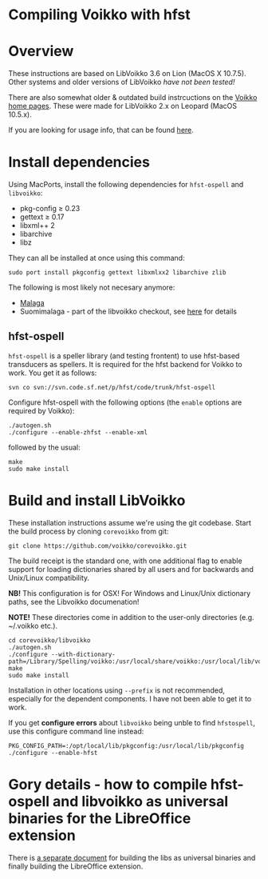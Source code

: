 # Compiling Voikko with hfst

# Overview


These instructions are based on LibVoikko 3.6 on Lion (MacOS X 10.7.5). Other systems and older versions of LibVoikko *have not been tested!*


There are also somewhat older & outdated build instrcuctions on the [Voikko home pages](http://voikko.sourceforge.net/source-mac.html). These were made for LibVoikko 2.x on Leopard (MacOS 10.5.x).


If you are looking for usage info, that can be found [here](/tools/UsingVoikkoWithHfst.html).


# Install dependencies


Using MacPorts, install the following dependencies for `hfst-ospell` and `libvoikko`:


* pkg-config ≥ 0.23
* gettext ≥ 0.17
* libxml++ 2
* libarchive
* libz


They can all be installed at once using this command:


```
sudo port install pkgconfig gettext libxmlxx2 libarchive zlib
```


The following is most likely not necesary anymore:
* [Malaga](http://home.arcor.de/bjoern-beutel/malaga/)
* Suomimalaga - part of the libvoikko checkout, see
  [here](http://voikko.sourceforge.net/source-mac.html) for details


## hfst-ospell


`hfst-ospell` is a speller library (and testing frontent) to use hfst-based transducers as spellers. It is required for the hfst backend for Voikko to work. You get it as follows:


```
svn co svn://svn.code.sf.net/p/hfst/code/trunk/hfst-ospell
```


Configure hfst-ospell with the following options (the `enable` options are required by Voikko):


```
./autogen.sh
./configure --enable-zhfst --enable-xml
```


followed by the usual:


```
make
sudo make install
```


# Build and install LibVoikko


These installation instructions assume we're using the git codebase. Start the build process by cloning `corevoikko` from git:


```
git clone https://github.com/voikko/corevoikko.git
```


The build receipt is the standard one, with one additional flag to enable
support for loading dictionaries shared by all users and for backwards and
Unix/Linux compatibility.


**NB!** This configuration is for OSX! For Windows and Linux/Unix dictionary
paths, see the Libvoikko documenation!


**NOTE!** These directories come in addition to the user-only directories (e.g.
~/.voikko etc.).


```
cd corevoikko/libvoikko
./autogen.sh
./configure --with-dictionary-path=/Library/Spelling/voikko:/usr/local/share/voikko:/usr/local/lib/voikko
make
sudo make install
```


Installation in other locations using `--prefix` is not recommended, especially for the dependent components. I have not been able to get it to work.


If you get **configure errors** about `libvoikko` being unble to find `hfstospell`, use this configure command line instead:


```
PKG_CONFIG_PATH=:/opt/local/lib/pkgconfig:/usr/local/lib/pkgconfig ./configure --enable-hfst
```


# Gory details - how to compile hfst-ospell and libvoikko as universal binaries for the LibreOffice extension


There is [a separate document](BuildingTheVoikkoExtensionForLibreOffice.html) for
building the libs as universal binaries and finally building the  LibreOffice
extension.
